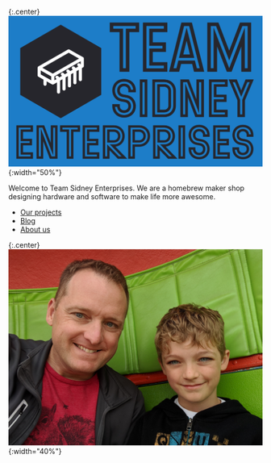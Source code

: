 {:.center}
![Team Sidney Logo](/images/tselogo.png){:width="50%"}

Welcome to Team Sidney Enterprises. We are a homebrew maker shop
designing hardware and software to make life more awesome.

* [Our projects](projects)
* [Blog](blog)
* [About us](about)

{:.center}
![Picture of Matt and Sidney](/images/matt-and-sid.jpg){:width="40%"}
